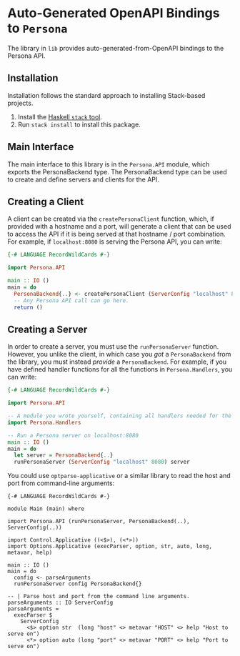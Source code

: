 # Auto-Generated OpenAPI Bindings to `Persona`

The library in `lib` provides auto-generated-from-OpenAPI bindings to the Persona API.

## Installation

Installation follows the standard approach to installing Stack-based projects.

1. Install the [Haskell `stack` tool](http://docs.haskellstack.org/en/stable/README).
2. Run `stack install` to install this package.

## Main Interface

The main interface to this library is in the `Persona.API` module, which exports the PersonaBackend type. The PersonaBackend
type can be used to create and define servers and clients for the API.

## Creating a Client

A client can be created via the `createPersonaClient` function, which, if provided with a hostname and a port, will generate
a client that can be used to access the API if it is being served at that hostname / port combination. For example, if
`localhost:8080` is serving the Persona API, you can write:

```haskell
{-# LANGUAGE RecordWildCards #-}

import Persona.API

main :: IO ()
main = do
  PersonaBackend{..} <- createPersonaClient (ServerConfig "localhost" 8080)
  -- Any Persona API call can go here.
  return ()
```

## Creating a Server

In order to create a server, you must use the `runPersonaServer` function. However, you unlike the client, in which case you *got* a `PersonaBackend`
from the library, you must instead *provide* a `PersonaBackend`. For example, if you have defined handler functions for all the
functions in `Persona.Handlers`, you can write:

```haskell
{-# LANGUAGE RecordWildCards #-}

import Persona.API

-- A module you wrote yourself, containing all handlers needed for the PersonaBackend type.
import Persona.Handlers

-- Run a Persona server on localhost:8080
main :: IO ()
main = do
  let server = PersonaBackend{..}
  runPersonaServer (ServerConfig "localhost" 8080) server
```

You could use `optparse-applicative` or a similar library to read the host and port from command-line arguments:
```
{-# LANGUAGE RecordWildCards #-}

module Main (main) where

import Persona.API (runPersonaServer, PersonaBackend(..), ServerConfig(..))

import Control.Applicative ((<$>), (<*>))
import Options.Applicative (execParser, option, str, auto, long, metavar, help)

main :: IO ()
main = do
  config <- parseArguments
  runPersonaServer config PersonaBackend{}

-- | Parse host and port from the command line arguments.
parseArguments :: IO ServerConfig
parseArguments =
  execParser $
    ServerConfig
      <$> option str  (long "host" <> metavar "HOST" <> help "Host to serve on")
      <*> option auto (long "port" <> metavar "PORT" <> help "Port to serve on")
```
